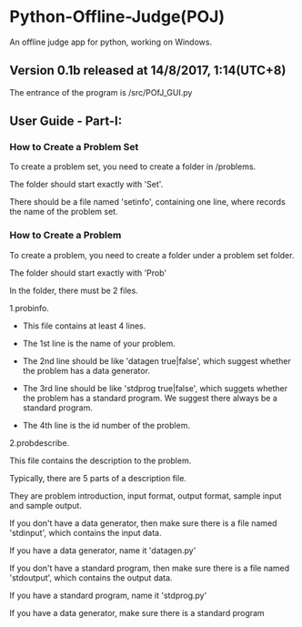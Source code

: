 # Python-Offline-Judge(POJ)

An offline judge app for python, working on Windows.

## Version 0.1b released at 14/8/2017, 1:14(UTC+8)

The entrance of the program is /src/POfJ_GUI.py

## User Guide - Part-I:

### How to Create a Problem Set
To create a problem set, you need to create a folder in /problems.

The folder should start exactly with 'Set'.

There should be a file named 'setinfo', containing one line, where records
the name of the problem set.

### How to Create a Problem
To create a problem, you need to create a folder under a problem set folder.

The folder should start exactly with 'Prob'

In the folder, there must be 2 files.

1.probinfo.

* This file contains at least 4 lines.

* The 1st line is the name of your problem.

* The 2nd line should be like 'datagen true|false', which suggest whether
the problem has a data generator.

* The 3rd line should be like 'stdprog true|false', which suggets whether
the problem has a standard program. We suggest there always be a standard
program.

* The 4th line is the id number of the problem.

2.probdescribe.

This file contains the description to the problem.

Typically, there are 5 parts of a description file.

They are problem introduction, input format, output format, sample input
and sample output.

If you don't have a data generator, then make sure there is a file named
'stdinput', which contains the input data.

If you have a data generator, name it 'datagen.py'

If you don't have a standard program, then make sure there is a file named
'stdoutput', which contains the output data.

If you have a standard program, name it 'stdprog.py'

If you have a data generator, make sure there is a standard program
